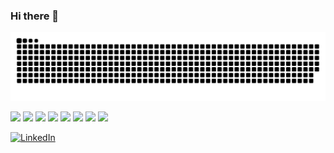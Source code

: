 ### Hi there 👋

<picture>
  <source media="(prefers-color-scheme: dark)" srcset="https://raw.githubusercontent.com/platane/platane/output/github-contribution-grid-snake-dark.svg">
  <source media="(prefers-color-scheme: light)" srcset="https://raw.githubusercontent.com/platane/platane/output/github-contribution-grid-snake.svg">
  <img alt="GitHub contribution grid snake animation" src="https://raw.githubusercontent.com/platane/platane/output/github-contribution-grid-snake.svg">
</picture>

![](https://img.shields.io/badge/React--Native-Crimson?logo=React&logoColor=white)
![](https://img.shields.io/badge/Python-yellow?logo=Python&logoColor=white)
![](https://img.shields.io/badge/Angular-FF0000?logo=Angular&logoColor=white)
![](https://img.shields.io/badge/ASP.NET-purple?logo=.NET&logoColor=white)
![](https://img.shields.io/badge/TypeScript-blue?logo=TypeScript&logoColor=white)
![](https://img.shields.io/badge/React-61DAFB?logo=React&logoColor=black)
![](https://img.shields.io/badge/SQL_Server-DCDCDC)
![](https://img.shields.io/badge/Node.js-339933?logo=Node.js&logoColor=white)



[![LinkedIn](https://img.shields.io/badge/LinkedIn-%230077B5?logo=linkedin&logoColor=white)](https://www.linkedin.com/in/shahar-mizrachi)


<!--
**ShaharMizrachi/ShaharMizrachi** is a ✨ _special_ ✨ repository because its `README.md` (this file) appears on your GitHub profile.

Here are some ideas to get you started:

- 🔭 I’m currently working on ...
- 🌱 I’m currently learning ...
- 👯 I’m looking to collaborate on ...
- 🤔 I’m looking for help with ...
- 💬 Ask me about ...
- 📫 How to reach me: ...
- 😄 Pronouns: ...
- ⚡ Fun fact: ...
-->

